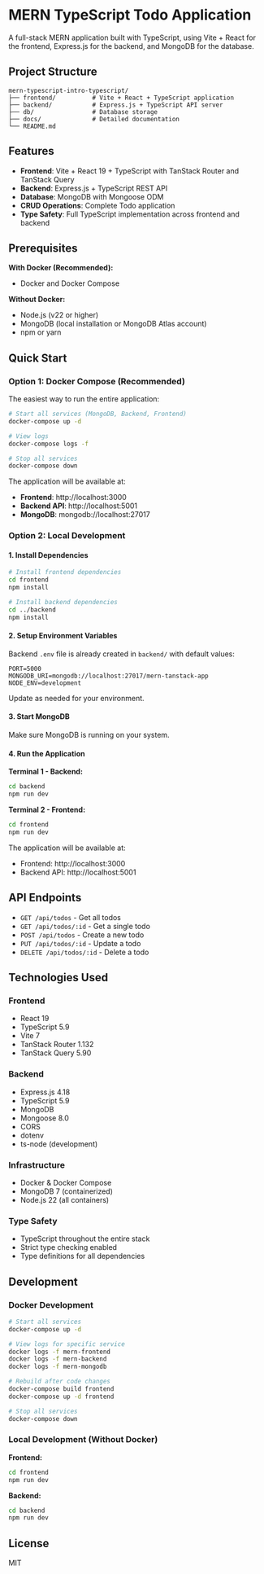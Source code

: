 # MERN TypeScript Todo Application

A full-stack MERN application built with TypeScript, using Vite + React for the frontend, Express.js for the backend, and MongoDB for the database.

## Project Structure

```
mern-typescript-intro-typescript/
├── frontend/          # Vite + React + TypeScript application
├── backend/           # Express.js + TypeScript API server
├── db/                # Database storage
├── docs/              # Detailed documentation
└── README.md
```

## Features

- **Frontend**: Vite + React 19 + TypeScript with TanStack Router and TanStack Query
- **Backend**: Express.js + TypeScript REST API
- **Database**: MongoDB with Mongoose ODM
- **CRUD Operations**: Complete Todo application
- **Type Safety**: Full TypeScript implementation across frontend and backend

## Prerequisites

**With Docker (Recommended):**
- Docker and Docker Compose

**Without Docker:**
- Node.js (v22 or higher)
- MongoDB (local installation or MongoDB Atlas account)
- npm or yarn

## Quick Start

### Option 1: Docker Compose (Recommended)

The easiest way to run the entire application:

```bash
# Start all services (MongoDB, Backend, Frontend)
docker-compose up -d

# View logs
docker-compose logs -f

# Stop all services
docker-compose down
```

The application will be available at:
- **Frontend**: http://localhost:3000
- **Backend API**: http://localhost:5001
- **MongoDB**: mongodb://localhost:27017

### Option 2: Local Development

#### 1. Install Dependencies

```bash
# Install frontend dependencies
cd frontend
npm install

# Install backend dependencies
cd ../backend
npm install
```

#### 2. Setup Environment Variables

Backend `.env` file is already created in `backend/` with default values:

```env
PORT=5000
MONGODB_URI=mongodb://localhost:27017/mern-tanstack-app
NODE_ENV=development
```

Update as needed for your environment.

#### 3. Start MongoDB

Make sure MongoDB is running on your system.

#### 4. Run the Application

**Terminal 1 - Backend:**
```bash
cd backend
npm run dev
```

**Terminal 2 - Frontend:**
```bash
cd frontend
npm run dev
```

The application will be available at:
- Frontend: http://localhost:3000
- Backend API: http://localhost:5001

## API Endpoints

- `GET /api/todos` - Get all todos
- `GET /api/todos/:id` - Get a single todo
- `POST /api/todos` - Create a new todo
- `PUT /api/todos/:id` - Update a todo
- `DELETE /api/todos/:id` - Delete a todo

## Technologies Used

### Frontend
- React 19
- TypeScript 5.9
- Vite 7
- TanStack Router 1.132
- TanStack Query 5.90

### Backend
- Express.js 4.18
- TypeScript 5.9
- MongoDB
- Mongoose 8.0
- CORS
- dotenv
- ts-node (development)

### Infrastructure
- Docker & Docker Compose
- MongoDB 7 (containerized)
- Node.js 22 (all containers)

### Type Safety
- TypeScript throughout the entire stack
- Strict type checking enabled
- Type definitions for all dependencies

## Development

### Docker Development

```bash
# Start all services
docker-compose up -d

# View logs for specific service
docker logs -f mern-frontend
docker logs -f mern-backend
docker logs -f mern-mongodb

# Rebuild after code changes
docker-compose build frontend
docker-compose up -d frontend

# Stop all services
docker-compose down
```

### Local Development (Without Docker)

**Frontend:**
```bash
cd frontend
npm run dev
```

**Backend:**
```bash
cd backend
npm run dev
```

## License

MIT
